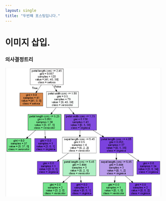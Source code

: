 ```yaml
---
layout: single
title: "두번쨰 포스팅입니다."
---
```

# 이미지 삽입.

### 의사결정트리
![](images/2022-09-06-14-22-39.png)